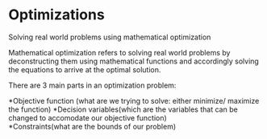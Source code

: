 # Optimizations
Solving real world problems using mathematical optimization

Mathematical optimization refers to solving real world problems by deconstructing them using mathematical functions and accordingly solving the equations to arrive at the optimal solution.

There are 3 main parts in an optimization problem:

  *Objective function (what are we trying to solve: either minimize/ maximize the function)
  *Decision variables(which are the variables that can be changed to accomodate our objective function)  
  *Constraints(what are the bounds of our problem) 
